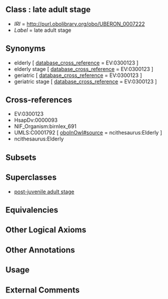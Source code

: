 
## Class : late adult stage

 * *IRI* = http://purl.obolibrary.org/obo/UBERON_0007222
 * *Label* = late adult stage

## Synonyms

 * elderly [ [database_cross_reference](../../ef/oboInOwl#hasDbXref.md) = EV:0300123 ]
 * elderly stage [ [database_cross_reference](../../ef/oboInOwl#hasDbXref.md) = EV:0300123 ]
 * geriatric [ [database_cross_reference](../../ef/oboInOwl#hasDbXref.md) = EV:0300123 ]
 * geriatric stage [ [database_cross_reference](../../ef/oboInOwl#hasDbXref.md) = EV:0300123 ]

## Cross-references

 * EV:0300123
 * HsapDv:0000093
 * NIF_Organism:birnlex_691
 * UMLS:C0001792 [ [oboInOwl#source](../../ce/oboInOwl#source.md) = ncithesaurus:Elderly ]
 * ncithesaurus:Elderly

## Subsets


## Superclasses

 * [post-juvenile adult stage](../../UBERON/13/UBERON_0000113.md)

## Equivalencies


## Other Logical Axioms


## Other Annotations


## Usage


## External Comments

